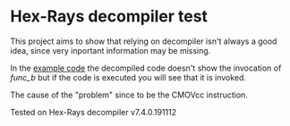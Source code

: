 # Hex-Rays decompiler test

This project aims to show that relying on decompiler isn't always a good idea, since very inportant information may be missing.

In the <a href="https://github.com/enkomio/Misc/tree/master/Hex-Rays/main.asm">example code</a> the decompiled code doesn't show the invocation of <i>func_b</i> but if the code is executed you will see that it is invoked.

The cause of the "problem" since to be the CMOVcc instruction.

Tested on Hex-Rays decompiler v7.4.0.191112